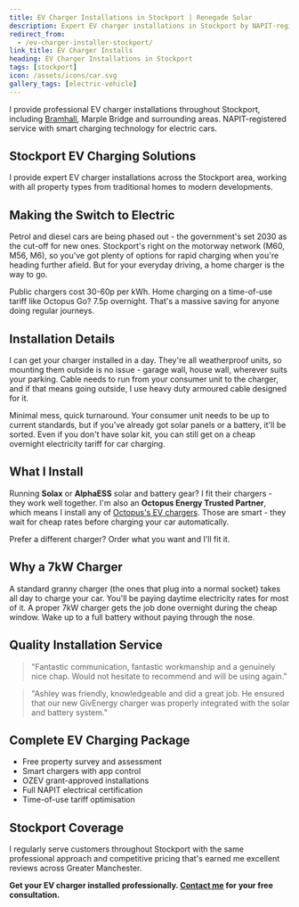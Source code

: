 ```yaml
---
title: EV Charger Installations in Stockport | Renegade Solar
description: Expert EV charger installations in Stockport by NAPIT-registered electrician. Professional service covering Bramhall, Marple Bridge and surrounding areas.
redirect_from:
  - /ev-charger-installer-stockport/
link_title: EV Charger Installs
heading: EV Charger Installations in Stockport
tags: [stockport]
icon: /assets/icons/car.svg
gallery_tags: [electric-vehicle]
---
```


I provide professional EV charger installations throughout Stockport, including [Bramhall](/solar-panel-installer-bramhall/), Marple Bridge and surrounding areas. NAPIT-registered service with smart charging technology for electric cars.

## Stockport EV Charging Solutions

I provide expert EV charger installations across the Stockport area, working with all property types from traditional homes to modern developments.

## Making the Switch to Electric

Petrol and diesel cars are being phased out - the government's set 2030 as the cut-off for new ones. Stockport's right on the motorway network (M60, M56, M6), so you've got plenty of options for rapid charging when you're heading further afield. But for your everyday driving, a home charger is the way to go.

Public chargers cost 30-60p per kWh. Home charging on a time-of-use tariff like Octopus Go? 7.5p overnight. That's a massive saving for anyone doing regular journeys.

## Installation Details

I can get your charger installed in a day. They're all weatherproof units, so mounting them outside is no issue - garage wall, house wall, wherever suits your parking. Cable needs to run from your consumer unit to the charger, and if that means going outside, I use heavy duty armoured cable designed for it.

Minimal mess, quick turnaround. Your consumer unit needs to be up to current standards, but if you've already got solar panels or a battery, it'll be sorted. Even if you don't have solar kit, you can still get on a cheap overnight electricity tariff for car charging.

## What I Install

Running **Solax** or **AlphaESS** solar and battery gear? I fit their chargers - they work well together. I'm also an **Octopus Energy Trusted Partner**, which means I install any of [Octopus's EV chargers](https://octopus.energy/get-an-ev-charger/). Those are smart - they wait for cheap rates before charging your car automatically.

Prefer a different charger? Order what you want and I'll fit it.

## Why a 7kW Charger

A standard granny charger (the ones that plug into a normal socket) takes all day to charge your car. You'll be paying daytime electricity rates for most of it. A proper 7kW charger gets the job done overnight during the cheap window. Wake up to a full battery without paying through the nose.

## Quality Installation Service

> "Fantastic communication, fantastic workmanship and a genuinely nice chap. Would not hesitate to recommend and will be using again."

> "Ashley was friendly, knowledgeable and did a great job. He ensured that our new GivEnergy charger was properly integrated with the solar and battery system."

## Complete EV Charging Package

- Free property survey and assessment
- Smart chargers with app control
- OZEV grant-approved installations
- Full NAPIT electrical certification
- Time-of-use tariff optimisation

## Stockport Coverage

I regularly serve customers throughout Stockport with the same professional approach and competitive pricing that's earned me excellent reviews across Greater Manchester.

**Get your EV charger installed professionally. [Contact me](/contact/) for your free consultation.**
